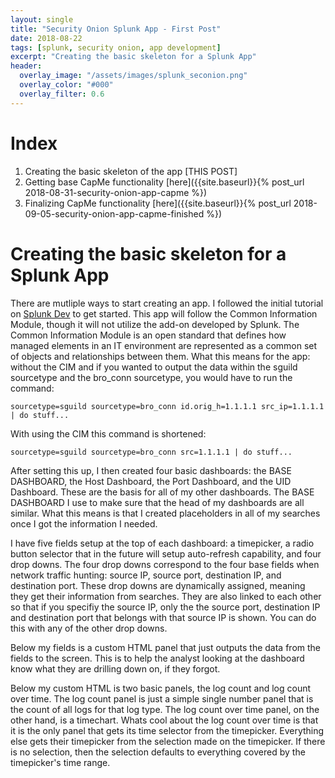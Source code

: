 ```yaml
---
layout: single
title: "Security Onion Splunk App - First Post"
date: 2018-08-22
tags: [splunk, security onion, app development]
excerpt: "Creating the basic skeleton for a Splunk App"
header:
  overlay_image: "/assets/images/splunk_seconion.png"
  overlay_color: "#000"
  overlay_filter: 0.6
---
```


# Index

1. Creating the basic skeleton of the app [THIS POST]
2. Getting base CapMe functionality [here]({{site.baseurl}}{% post_url 2018-08-31-security-onion-app-capme %})
3. Finalizing CapMe functionality [here]({{site.baseurl}}{% post_url 2018-09-05-security-onion-app-capme-finished %})

# Creating the basic skeleton for a Splunk App

There are mutliple ways to start creating an app.  I followed the initial tutorial on [Splunk Dev](http://dev.splunk.com/view/quickstart/SP-CAAAFDC "Splunk Dev") to get started. This app will follow the Common Information Module, though it will not utilize the add-on developed by Splunk.  The Common Information Module is an open standard that defines how managed elements in an IT environment are represented as a common set of objects and relationships between them.  What this means for the app: without the CIM and if you wanted to output the data within the sguild sourcetype and the bro_conn sourcetype, you would have to run the command:

    sourcetype=sguild sourcetype=bro_conn id.orig_h=1.1.1.1 src_ip=1.1.1.1 | do stuff...

With using the CIM this command is shortened:

    sourcetype=sguild sourcetype=bro_conn src=1.1.1.1 | do stuff...

After setting this up, I then created four basic dashboards: the BASE DASHBOARD, the Host Dashboard, the Port Dashboard, and the UID Dashboard.  These are the basis for all of my other dashboards.  The BASE DASHBOARD I use to make sure that the head of my dashboards are all similar.  What this means is that I created placeholders in all of my searches once I got the information I needed.  

I have five fields setup at the top of each dashboard: a timepicker, a radio button selector that in the future will setup auto-refresh capability, and four drop downs.  The four drop downs correspond to the four base fields when network traffic hunting: source IP, source port, destination IP, and destination port.  These drop downs are dynamically assigned, meaning they get their information from searches.  They are also linked to each other so that if you specifiy the source IP, only the the source port, destination IP and destination port that belongs with that source IP is shown.  You can do this with any of the other drop downs.

Below my fields is a custom HTML panel that just outputs the data from the fields to the screen.  This is to help the analyst looking at the dashboard know what they are drilling down on, if they forgot.

Below my custom HTML is two basic panels, the log count and log count over time.  The log count panel is just a simple single number panel that is the count of all logs for that log type.  The log count over time panel, on the other hand, is a timechart.  Whats cool about the log count over time is that it is the only panel that gets its time selector from the timepicker.  Everything else gets their timepicker from the selection made on the timepicker. If there is no selection, then the selection defaults to everything covered by the timepicker's time range.


